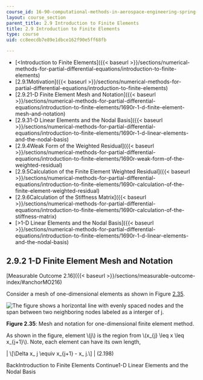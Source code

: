 ```yaml
---
course_id: 16-90-computational-methods-in-aerospace-engineering-spring-2014
layout: course_section
parent_title: 2.9 Introduction to Finite Elements
title: 2.9 Introduction to Finite Elements
type: course
uid: cc8eecdb7e89e1dbce162f90e5ff68fb

---
```


*   [<Introduction to Finite Elements]({{< baseurl >}}/sections/numerical-methods-for-partial-differential-equations/introduction-to-finite-elements)
*   [2.9.1Motivation]({{< baseurl >}}/sections/numerical-methods-for-partial-differential-equations/introduction-to-finite-elements)
*   [2.9.21-D Finite Element Mesh and Notation]({{< baseurl >}}/sections/numerical-methods-for-partial-differential-equations/introduction-to-finite-elements/1690r-1-d-finite-element-mesh-and-notation)
*   [2.9.31-D Linear Elements and the Nodal Basis]({{< baseurl >}}/sections/numerical-methods-for-partial-differential-equations/introduction-to-finite-elements/1690r-1-d-linear-elements-and-the-nodal-basis)
*   [2.9.4Weak Form of the Weighted Residual]({{< baseurl >}}/sections/numerical-methods-for-partial-differential-equations/introduction-to-finite-elements/1690r-weak-form-of-the-weighted-residual)
*   [2.9.5Calculation of the Finite Element Weighted Residual]({{< baseurl >}}/sections/numerical-methods-for-partial-differential-equations/introduction-to-finite-elements/1690r-calculation-of-the-finite-element-weighted-residual)
*   [2.9.6Calculation of the Stiffness Matrix]({{< baseurl >}}/sections/numerical-methods-for-partial-differential-equations/introduction-to-finite-elements/1690r-calculation-of-the-stiffness-matrix)
*   [\>1-D Linear Elements and the Nodal Basis]({{< baseurl >}}/sections/numerical-methods-for-partial-differential-equations/introduction-to-finite-elements/1690r-1-d-linear-elements-and-the-nodal-basis)

2.9.2 1-D Finite Element Mesh and Notation
------------------------------------------

[Measurable Outcome 2.16]({{< baseurl >}}/sections/measurable-outcome-index/#anchorMO216)

Consider a mesh of one-dimensional elements as shown in Figure [2.35](/coursemedia/16-90-computational-methods-in-aerospace-engineering-spring-2014/407bbf27512174478f129171055e98fc_onedFEMmesh.png).

![The figure shows a horizontal line with evenly spaced nodes and the span between two neighboring nodes labeled as a interger of j.](/coursemedia/16-90-computational-methods-in-aerospace-engineering-spring-2014/407bbf27512174478f129171055e98fc_onedFEMmesh.png)

**Figure 2.35**: Mesh and notation for one-dimensional finite element method.

As shown in the figure, element \\(j\\) is the region from \\(x\_{j} \\leq x \\leq x\_{j+1}\\). Note, each element can have its own length,

| \\\[\\Delta x\_ j \\equiv x\_{j+1} - x\_ j.\\\] | (2.198) 

BackIntroduction to Finite Elements Continue1-D Linear Elements and the Nodal Basis